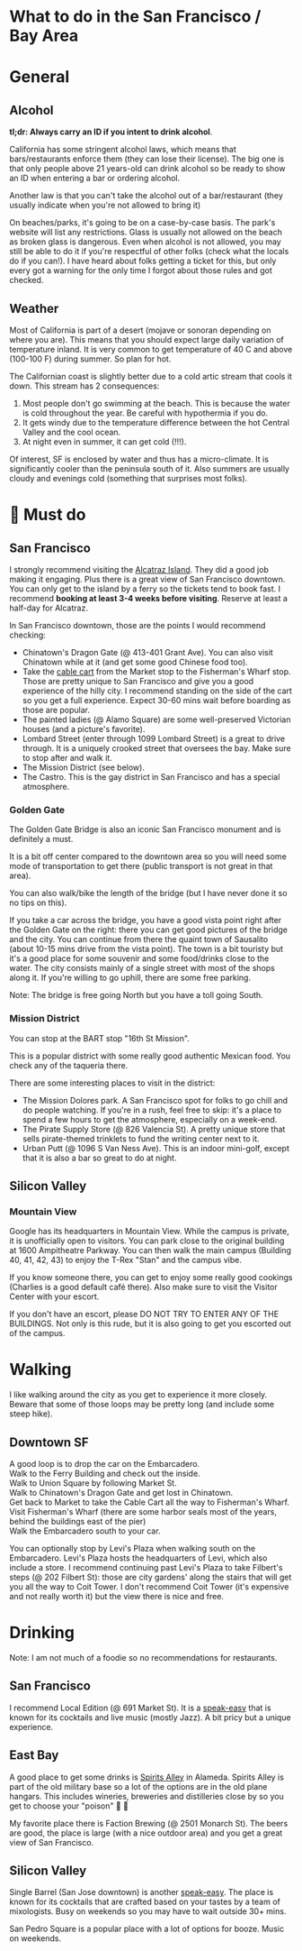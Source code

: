 # What to do in the San Francisco / Bay Area

# General

## Alcohol

**tl;dr: Always carry an ID if you intent to drink alcohol**.

California has some stringent alcohol laws, which means that bars/restaurants enforce them (they can lose their license). The big one is that only people above 21 years-old can drink alcohol so be ready to show an ID when entering a bar or ordering alcohol.

Another law is that you can't take the alcohol out of a bar/restaurant (they usually indicate when you're not allowed to bring it)

On beaches/parks, it's going to be on a case-by-case basis. The park's website will list any restrictions. Glass is usually not allowed on the beach as broken glass is dangerous. Even when alcohol is not allowed, you may still be able to do it if you're respectful of other folks (check what the locals do if you can!). I have heard about folks getting a ticket for this, but only every got a warning for the only time I forgot about those rules and got checked.

## Weather

Most of California is part of a desert (mojave or sonoran depending on where you are). This means that you should expect large daily variation of temperature inland. It is very common to get temperature of 40 C and above (100-100 F) during summer. So plan for hot.

The Californian coast is slightly better due to a cold artic stream that cools it down. This stream has 2 consequences:

1. Most people don't go swimming at the beach. This is because the water is cold throughout the year. Be careful with hypothermia if you do.
2. It gets windy due to the temperature difference between the hot Central Valley and the cool ocean.
3. At night even in summer, it can get cold (!!!).

Of interest, SF is enclosed by water and thus has a micro-climate. It is significantly cooler than the peninsula south of it. Also summers are usually cloudy and evenings cold (something that surprises most folks).

# &#x1F496; Must do

## San Francisco

I strongly recommend visiting the [Alcatraz Island](https://www.nps.gov/alca/index.htm). They did a good job making it engaging. Plus there is a great view of San Francisco downtown. You can only get to the island by a ferry so the tickets tend to book fast. I recommend **booking at least 3-4 weeks before visiting**. Reserve at least a half-day for Alcatraz.

In San Francisco downtown, those are the points I would recommend checking:
- Chinatown's Dragon Gate (@ 413-401 Grant Ave). You can also visit Chinatown while at it (and get some good Chinese food too).
- Take the [cable cart](https://www.sfmta.com/getting-around/muni/cable-cars) from the Market stop to the Fisherman's Wharf stop. Those are pretty unique to San Francisco and give you a good experience of the hilly city. I recommend standing on the side of the cart so you get a full experience. Expect 30-60 mins wait before boarding as those are popular.
- The painted ladies (@ Alamo Square) are some well-preserved Victorian houses (and a picture's favorite).
- Lombard Street (enter through 1099 Lombard Street) is a great to drive through. It is a uniquely crooked street that oversees the bay. Make sure to stop after and walk it.
- The Mission District (see below).
- The Castro. This is the gay district in San Francisco and has a special atmosphere.

### Golden Gate

The Golden Gate Bridge is also an iconic San Francisco monument and is definitely a must.

It is a bit off center compared to the downtown area so you will need some mode of transportation to get there (public transport is not great in that area).

You can also walk/bike the length of the bridge (but I have never done it so no tips on this).

If you take a car across the bridge, you have a good vista point right after the Golden Gate on the right: there you can get good pictures of the bridge and the city. You can continue from there the quaint town of Sausalito (about 10-15 mins drive from the vista point). The town is a bit touristy but it's a good place for some souvenir and some food/drinks close to the water. The city consists mainly of a single street with most of the shops along it. If you're willing to go uphill, there are some free parking.

Note: The bridge is free going North but you have a toll going South.

### Mission District

You can stop at the BART stop "16th St Mission".

This is a popular district with some really good authentic Mexican food. You check any of the taqueria there.

There are some interesting places to visit in the district:
- The Mission Dolores park. A San Francisco spot for folks to go chill and do people watching. If you're in a rush, feel free to skip: it's a place to spend a few hours to get the atmosphere, especially on a week-end.
- The Pirate Supply Store (@ 826 Valencia St). A pretty unique store that sells pirate-themed trinklets to fund the writing center next to it.
- Urban Putt (@ 1096 S Van Ness Ave). This is an indoor mini-golf, except that it is also a bar so great to do at night.

## Silicon Valley

### Mountain View

Google has its headquarters in Mountain View. While the campus is private, it is unofficially open to visitors. You can park close to the original building at 1600 Ampitheatre Parkway. You can then walk the main campus (Building 40, 41, 42, 43) to enjoy the T-Rex "Stan" and the campus vibe.

If you know someone there, you can get to enjoy some really good cookings (Charlies is a good default café there). Also make sure to visit the Visitor Center with your escort.

If you don't have an escort, please DO NOT TRY TO ENTER ANY OF THE BUILDINGS. Not only is this rude, but it is also going to get you escorted out of the campus.

# Walking

I like walking around the city as you get to experience it more closely. Beware that some of those loops may be pretty long (and include some steep hike).

## Downtown SF

A good loop is to drop the car on the Embarcadero.<br>
Walk to the Ferry Building and check out the inside.<br>
Walk to Union Square by following Market St.<br>
Walk to Chinatown's Dragon Gate and get lost in Chinatown.<br>
Get back to Market to take the Cable Cart all the way to Fisherman's Wharf.<br>
Visit Fisherman's Wharf (there are some harbor seals most of the years, behind the buildings east of the pier)<br>
Walk the Embarcadero south to your car.

You can optionally stop by Levi's Plaza when walking south on the Embarcadero. Levi's Plaza hosts the headquarters of Levi, which also include a store. I recommend continuing past Levi's Plaza to take Filbert's steps (@ 202 Filbert St): those are city gardens' along the stairs that will get you all the way to Coit Tower. I don't recommend Coit Tower (it's expensive and not really worth it) but the view there is nice and free.

# Drinking

Note: I am not much of a foodie so no recommendations for restaurants.

## San Francisco

I recommend Local Edition (@ 691 Market St). It is a [speak-easy](https://en.wikipedia.org/wiki/Speakeasy) that is known for its cocktails and live music (mostly Jazz). A bit pricy but a unique experience.


## East Bay

A good place to get some drinks is [Spirits Alley](https://www.alamedaca.gov/RESIDENTS/Visiting-Alameda/Attractions-in-Alameda/Spirits-Alley) in Alameda. Spirits Alley is part of the old military base so a lot of the options are in the old plane hangars. This includes wineries, breweries and distilleries close by so you get to choose your "poison" &#x1F37B; &#x1F942;

My favorite place there is Faction Brewing (@ 2501 Monarch St). The beers are good, the place is large (with a nice outdoor area) and you get a great view of San Francisco.

## Silicon Valley

Single Barrel (San Jose downtown) is another [speak-easy](https://en.wikipedia.org/wiki/Speakeasy). The place is known for its cocktails that are crafted based on your tastes by a team of mixologists. Busy on weekends so you may have to wait outside 30+ mins.

San Pedro Square is a popular place with a lot of options for booze. Music on weekends.
